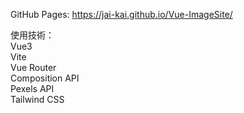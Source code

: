 GitHub Pages: https://jai-kai.github.io/Vue-ImageSite/  
  
使用技術：  
Vue3  
Vite  
Vue Router  
Composition API  
Pexels API  
Tailwind CSS  
